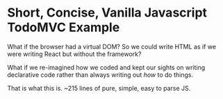# Short, Concise, Vanilla Javascript TodoMVC Example

What if the browser had a virtual DOM? So we could write HTML as if we were writing React but without the framework?

What if we re-imagined how we coded and kept our sights on writing declarative code rather than always writing out _how_ to do things.

That is what this is. ~215 lines of pure, simple, easy to parse JS.

